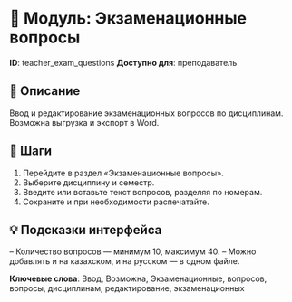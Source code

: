 # 📘 Модуль: Экзаменационные вопросы
**ID**: teacher_exam_questions
**Доступно для**: преподаватель

## 📝 Описание
Ввод и редактирование экзаменационных вопросов по дисциплинам. Возможна выгрузка и экспорт в Word.

## 🩜 Шаги
1. Перейдите в раздел «Экзаменационные вопросы».
2. Выберите дисциплину и семестр.
3. Введите или вставьте текст вопросов, разделяя по номерам.
4. Сохраните и при необходимости распечатайте.

## 💡 Подсказки интерфейса
– Количество вопросов — минимум 10, максимум 40.
– Можно добавлять и на казахском, и на русском — в одном файле.

**Ключевые слова**: Ввод, Возможна, Экзаменационные, вопросов, вопросы, дисциплинам, редактирование, экзаменационных
